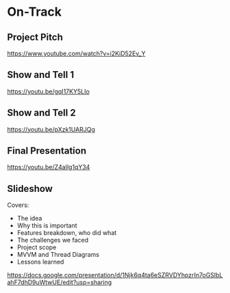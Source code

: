 # On-Track

## Project Pitch
https://www.youtube.com/watch?v=i2KiD52Ev_Y


## Show and Tell 1
https://youtu.be/gqI17KY5LIo

## Show and Tell 2
https://youtu.be/pXzk1UARJQg

## Final Presentation
https://youtu.be/Z4aIlg1qY34

## Slideshow
Covers:
- The idea
- Why this is important
- Features breakdown, who did what
- The challenges we faced
- Project scope
- MVVM and Thread Diagrams
- Lessons learned

https://docs.google.com/presentation/d/1Njk6q4ta6eSZRVDYhpzrIn7oGSlbLahF7dhD9uWtwUE/edit?usp=sharing

